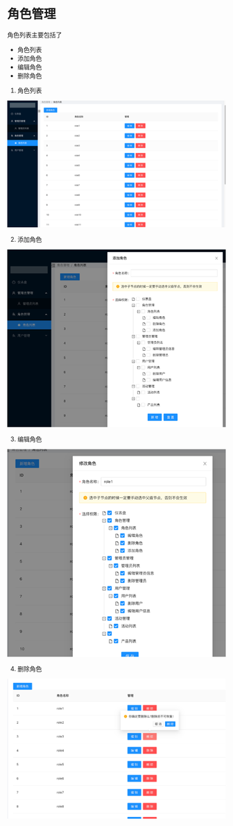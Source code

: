 # 角色管理

角色列表主要包括了

* 角色列表
* 添加角色
* 编辑角色
* 删除角色

1. 角色列表

![角色列表](../img/roleList.png)

2. 添加角色

![添加角色](../img/addRole.png)

3. 编辑角色

![编辑角色](../img/editRole.png)

4. 删除角色

![删除角色](../img/deleteRole.png)





